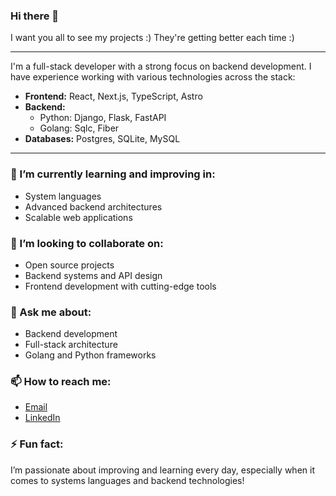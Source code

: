 ### Hi there 👋

I want you all to see my projects :)
They're getting better each time :)

---

I'm a full-stack developer with a strong focus on backend development. I have experience working with various technologies across the stack:

- **Frontend:** React, Next.js, TypeScript, Astro
- **Backend:** 
  - Python: Django, Flask, FastAPI
  - Golang: Sqlc, Fiber
- **Databases:** Postgres, SQLite, MySQL

---

### 🌱 I’m currently learning and improving in:
- System languages
- Advanced backend architectures
- Scalable web applications

### 👯 I’m looking to collaborate on:
- Open source projects
- Backend systems and API design
- Frontend development with cutting-edge tools

### 💬 Ask me about:
- Backend development
- Full-stack architecture
- Golang and Python frameworks

### 📫 How to reach me:
- [Email](stiven.molina.5010@gmail.com)
- [LinkedIn](https://www.linkedin.com/in/marlon-stiven-molina-buitrago-bb95b627a/)

### ⚡ Fun fact:
I’m passionate about improving and learning every day, especially when it comes to systems languages and backend technologies!
